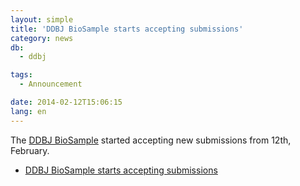 ```yaml
---
layout: simple
title: 'DDBJ BioSample starts accepting submissions'
category: news
db:
  - ddbj

tags:
  - Announcement

date: 2014-02-12T15:06:15
lang: en
---
```


The <a href="/biosample/index-e.html">DDBJ BioSample</a> started accepting new submissions from 12th, February.

<dl>
    <ul>
        <li><a href="/news/en/2014-02-12_e.html">DDBJ BioSample starts accepting submissions</a></li>
    </ul>
</dl>
